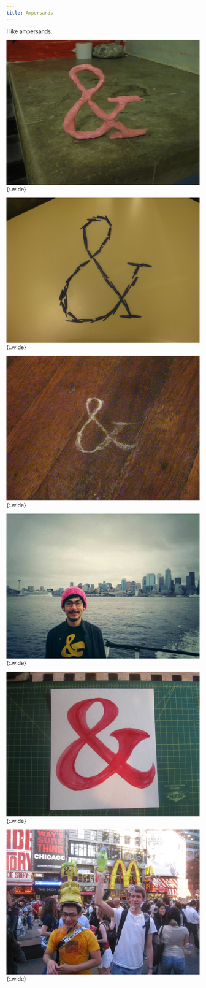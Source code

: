 ```yaml
---
title: Ampersands
---
```

I like ampersands.

![Pink clay ampersand](clay.jpg){:.wide}

![Ampersand made of blue pen caps](pen-caps.jpg){:.wide}

![Ampersand made of salt](salt.jpg){:.wide}

![Me on a boat wearing an ampersand shirt](shirt.jpg){:.wide}

![Ampersand in red watercolor](watercolor.jpg){:.wide}

<!-- https://fbcdn-sphotos-h-a.akamaihd.net/hphotos-ak-frc3/4583_91474306301_6167684_n.jpg?dl=1 -->
![Me at Bubble Battle with an ampersand on my bubble hat](bubble-battle.jpg){:.wide}
